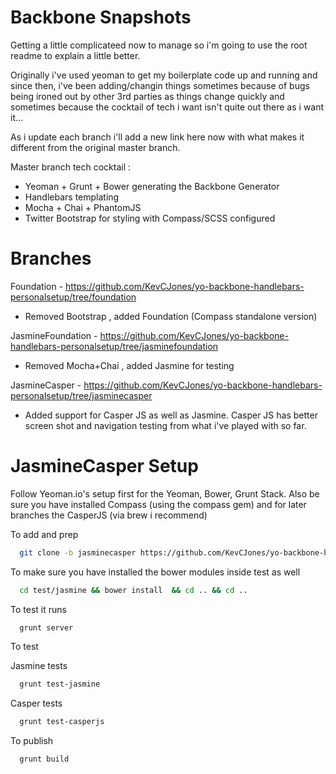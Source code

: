 Backbone Snapshots
====================================

Getting a little complicateed now to manage so i'm going to use the root readme to explain a little better.

Originally i've used yeoman to get my boilerplate code up and running and since then, i've been adding/changin things
sometimes because of bugs being ironed out by other 3rd parties as things change quickly and sometimes because the
cocktail of tech i want isn't quite out there as i want it...

As i update each branch i'll add a new link here now with what makes it different from the original master branch.

Master branch tech cocktail :

- Yeoman + Grunt + Bower generating the Backbone Generator
- Handlebars templating
- Mocha + Chai + PhantomJS
- Twitter Bootstrap for styling with Compass/SCSS configured
 

Branches
========

Foundation - https://github.com/KevCJones/yo-backbone-handlebars-personalsetup/tree/foundation
- Removed Bootstrap , added Foundation (Compass standalone version)
 
JasmineFoundation - https://github.com/KevCJones/yo-backbone-handlebars-personalsetup/tree/jasminefoundation
- Removed Mocha+Chai , added Jasmine for testing

JasmineCasper - https://github.com/KevCJones/yo-backbone-handlebars-personalsetup/tree/jasminecasper
- Added support for Casper JS as well as Jasmine. Casper JS has better screen shot and navigation testing from what i've played with so far.



JasmineCasper Setup
======================

Follow Yeoman.io's setup first for the Yeoman, Bower, Grunt Stack. Also be sure you have installed Compass (using the compass gem) and for later branches the CasperJS (via brew i recommend)

To add and prep
```zsh  
  git clone -b jasminecasper https://github.com/KevCJones/yo-backbone-handlebars-personalsetup.git './.' && npm install && bower install
```
To make sure you have installed the bower modules inside test as well

```zsh  
  cd test/jasmine && bower install  && cd .. && cd ..
```
To test it runs
```zsh  
  grunt server
```
To test

Jasmine tests
```zsh  
  grunt test-jasmine
```
Casper tests
```zsh  
  grunt test-casperjs
```


To publish
```zsh  
  grunt build
```
